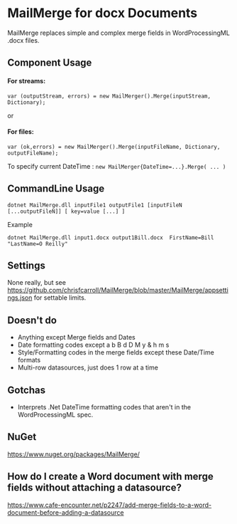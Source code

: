 MailMerge for docx Documents
============================

MailMerge replaces simple and complex merge fields in WordProcessingML .docx files.

Component Usage
---------------
#### For streams:
```
var (outputStream, errors) = new MailMerger().Merge(inputStream, Dictionary);
```
or
#### For files:
```
var (ok,errors) = new MailMerger().Merge(inputFileName, Dictionary, outputFileName);
```

To specify current DateTime : `new MailMerger{DateTime=...}.Merge( ... )`

CommandLine Usage
-----------------
```
dotnet MailMerge.dll inputFile1 outputFile1 [inputFileN [...outputFileN]] [ key=value [...] ]
```

Example
```
dotnet MailMerge.dll input1.docx output1Bill.docx  FirstName=Bill  "LastName=O Reilly"
```


Settings
--------
None really, but see https://github.com/chrisfcarroll/MailMerge/blob/master/MailMerge/appsettings.json for settable limits.

Doesn't do
----------
- Anything except Merge fields and Dates
- Date formatting codes except a b B d D M y & h m s
- Style/Formatting codes in the merge fields except these Date/Time formats
- Multi-row datasources, just does 1 row at a time

Gotchas
-------
- Interprets .Net DateTime formatting codes that aren't in the WordProcessingML spec.

NuGet
-----
https://www.nuget.org/packages/MailMerge/


How do I create a Word document with merge fields without attaching a datasource?
--------------------------------------------------------

https://www.cafe-encounter.net/p2247/add-merge-fields-to-a-word-document-before-adding-a-datasource
